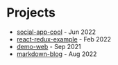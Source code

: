 # Projects
- [social-app-cool](https://github.com/jay-repos/social-app-cool) - Jun 2022
- [react-redux-example](https://github.com/jay-repos/react-redux-example) - Feb 2022
- [demo-web](https://github.com/jay-repos/social-app-cool) - Sep 2021
- [markdown-blog](https://github.com/jay-repos/markdown-blog) - Aug 2022
